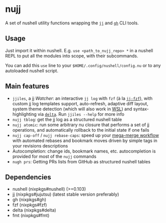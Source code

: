 # nujj

A set of nushell utility functions wrapping the [`jj`](https://github.com/jj-vcs/jj) and [`gh`](https://github.com/cli/cli) CLI tools.

## Usage

Just import it within nushell.
E.g. `use <path_to_nujj_repo> *` in a nushell REPL to put all the modules into scope, with their subcommands.

You can add this `use` line to your `$HOME/.config/nushell/config.nu`
or to any autoloaded nushell script.

## Main features

- `jjiles`, a jj _Watcher_: an interactive `jj log` with `fzf` (à la [`jj-fzf`](https://github.com/tim-janik/jj-fzf)),
  with custom jj log templates support, auto-refresh, adaptive diff layout, system theme detection
  (which will also work in [WSL](https://learn.microsoft.com/en-us/windows/wsl/))
  and syntax-highlighting via [`delta`](https://github.com/dandavison/delta).
  Run `jjiles --help` for more info
- `nujj tblog`: get the jj log as a structured nushell table
- `nujj atomic`: run some arbitrary nu closure that performs a set of jj operations,
  and automatically rollback to the initial state if one fails
- `nujj cap-off` / `nujj rebase-caps`: speed up your [mega-merge workflow](https://ofcr.se/jujutsu-merge-workflow)
  with automated rebases and bookmark moves driven by simple tags in your revisions descriptions
- Autocompletion: change ids, bookmark names, etc. autocompletion is provided for most of the `nujj` commands
- `nugh prs`: Getting PRs lists from GitHub as structured nushell tables

## Dependencies

- nushell (nixpkgs#nushell) (>=0.103)
- jj (nixpkgs#jujutsu) (latest stable version preferably)
- gh (nixpkgs#gh)
- fzf (nixpkgs#fzf)
- delta (nixpkgs#delta)
- fmt (nixpkgs#fmt)
